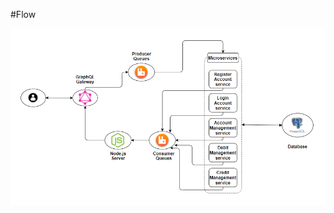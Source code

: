 #Flow



![appliaction_flow](https://github.com/Saidattu14/Simple-Microservice-Based-Banking-Application/blob/main/Flow/application_flow.png?raw=true)
